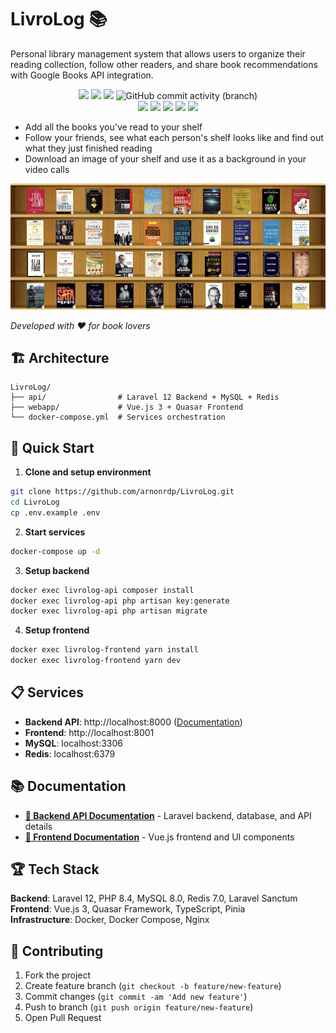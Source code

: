 # LivroLog 📚

Personal library management system that allows users to organize their reading collection, follow other readers, and share book recommendations with Google Books API integration.

<p align="center">
<a href="https://livrolog.com"><img src="https://img.shields.io/website?url=https%3A%2F%2Flivrolog.com" /></a>
<img src="https://img.shields.io/github/package-json/v/arnonrdp/LivroLog?filename=webapp%2Fpackage.json" />
<img src="https://img.shields.io/github/repo-size/arnonrdp/LivroLog" />
<img alt="GitHub commit activity (branch)" src="https://img.shields.io/github/commit-activity/m/arnonrdp/LivroLog" />
<br />
<img src="https://img.shields.io/github/package-json/dependency-version/arnonrdp/LivroLog/pinia?filename=webapp%2Fpackage.json" />
<img src="https://img.shields.io/github/package-json/dependency-version/arnonrdp/LivroLog/quasar?filename=webapp%2Fpackage.json" />
<img src="https://img.shields.io/github/package-json/dependency-version/arnonrdp/LivroLog/vue?filename=webapp%2Fpackage.json" />
<img src="https://img.shields.io/github/package-json/dependency-version/arnonrdp/LivroLog/vue-router?filename=webapp%2Fpackage.json" />
<img src="https://img.shields.io/github/package-json/dependency-version/arnonrdp/LivroLog/vue-i18n?filename=webapp%2Fpackage.json" />
</p>

- Add all the books you've read to your shelf
- Follow your friends, see what each person's shelf looks like and find out what they just finished reading
- Download an image of your shelf and use it as a background in your video calls

<img src="./webapp/public/main.jpg" />

_Developed with ❤️ for book lovers_

## 🏗️ Architecture

```
LivroLog/
├── api/                # Laravel 12 Backend + MySQL + Redis
├── webapp/             # Vue.js 3 + Quasar Frontend
└── docker-compose.yml  # Services orchestration
```

## 🚀 Quick Start

1. **Clone and setup environment**

```bash
git clone https://github.com/arnonrdp/LivroLog.git
cd LivroLog
cp .env.example .env
```

2. **Start services**

```bash
docker-compose up -d
```

3. **Setup backend**

```bash
docker exec livrolog-api composer install
docker exec livrolog-api php artisan key:generate
docker exec livrolog-api php artisan migrate
```

4. **Setup frontend**

```bash
docker exec livrolog-frontend yarn install
docker exec livrolog-frontend yarn dev
```

## 📋 Services

- **Backend API**: http://localhost:8000 ([Documentation](http://localhost:8000/documentation))
- **Frontend**: http://localhost:8001
- **MySQL**: localhost:3306
- **Redis**: localhost:6379

## 📚 Documentation

- **[📁 Backend API Documentation](./api/README.md)** - Laravel backend, database, and API details
- **[🎨 Frontend Documentation](./webapp/README.md)** - Vue.js frontend and UI components

## 🏆 Tech Stack

**Backend**: Laravel 12, PHP 8.4, MySQL 8.0, Redis 7.0, Laravel Sanctum  
**Frontend**: Vue.js 3, Quasar Framework, TypeScript, Pinia  
**Infrastructure**: Docker, Docker Compose, Nginx

## 🤝 Contributing

1. Fork the project
2. Create feature branch (`git checkout -b feature/new-feature`)
3. Commit changes (`git commit -am 'Add new feature'`)
4. Push to branch (`git push origin feature/new-feature`)
5. Open Pull Request
